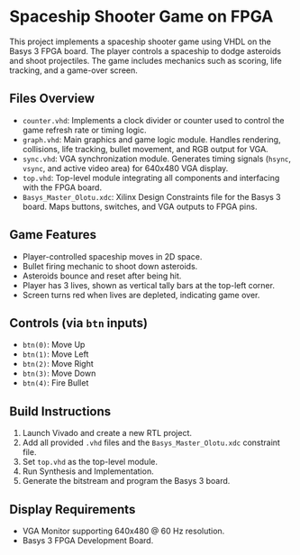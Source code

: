 # Spaceship Shooter Game on FPGA

This project implements a spaceship shooter game using VHDL on the Basys 3 FPGA board. The player controls a spaceship to dodge asteroids and shoot projectiles. The game includes mechanics such as scoring, life tracking, and a game-over screen.

## Files Overview

- `counter.vhd`: Implements a clock divider or counter used to control the game refresh rate or timing logic.
- `graph.vhd`: Main graphics and game logic module. Handles rendering, collisions, life tracking, bullet movement, and RGB output for VGA.
- `sync.vhd`: VGA synchronization module. Generates timing signals (`hsync`, `vsync`, and active video area) for 640x480 VGA display.
- `top.vhd`: Top-level module integrating all components and interfacing with the FPGA board.
- `Basys_Master_Olotu.xdc`: Xilinx Design Constraints file for the Basys 3 board. Maps buttons, switches, and VGA outputs to FPGA pins.

## Game Features

- Player-controlled spaceship moves in 2D space.
- Bullet firing mechanic to shoot down asteroids.
- Asteroids bounce and reset after being hit.
- Player has 3 lives, shown as vertical tally bars at the top-left corner.
- Screen turns red when lives are depleted, indicating game over.

## Controls (via `btn` inputs)

- `btn(0)`: Move Up  
- `btn(1)`: Move Left  
- `btn(2)`: Move Right  
- `btn(3)`: Move Down  
- `btn(4)`: Fire Bullet  

## Build Instructions

1. Launch Vivado and create a new RTL project.
2. Add all provided `.vhd` files and the `Basys_Master_Olotu.xdc` constraint file.
3. Set `top.vhd` as the top-level module.
4. Run Synthesis and Implementation.
5. Generate the bitstream and program the Basys 3 board.

## Display Requirements

- VGA Monitor supporting 640x480 @ 60 Hz resolution.
- Basys 3 FPGA Development Board.
